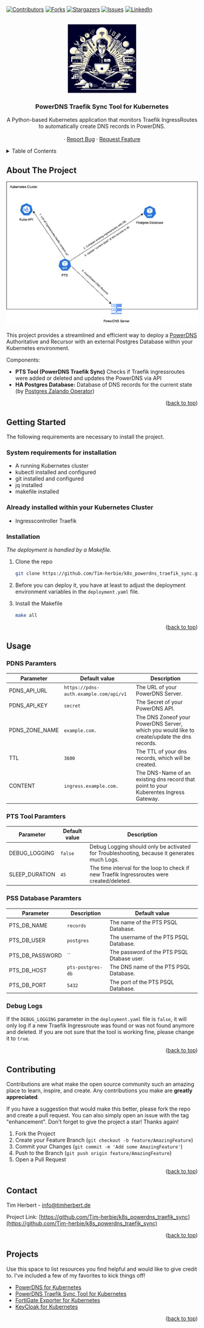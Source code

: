 <a name="readme-top"></a>

[![Contributors][contributors-shield]][contributors-url]
[![Forks][forks-shield]][forks-url]
[![Stargazers][stars-shield]][stars-url]
[![Issues][issues-shield]][issues-url]
[![LinkedIn][linkedin-shield]][linkedin-url]



<!-- PROJECT LOGO -->
<br />
<div align="center">
  <a href="https://github.com/Tim-herbie/k8s_powerdns_traefik_sync">
    <img src="./images/Logo_TimHerbert.jpeg" alt="Logo" width="180" height="180">
  </a>

  <h3 align="center">PowerDNS Traefik Sync Tool for Kubernetes</h3>

  <p align="center">
    A Python-based Kubernetes application that monitors Traefik IngressRoutes to automatically create DNS records in PowerDNS.
    <br />
    <br />
    ·
    <a href="https://github.com/Tim-herbie/k8s_powerdns_traefik_sync/issues/new?labels=bug&template=bug-report---.md">Report Bug</a>
    ·
    <a href="https://github.com/Tim-herbie/k8s_powerdns_traefik_sync/issues/new?labels=enhancement&template=feature-request---.md">Request Feature</a>
  </p>
</div>



<!-- TABLE OF CONTENTS -->
<details>
  <summary>Table of Contents</summary>
  <ol>
    <li>
      <a href="#about-the-project">About The Project</a>
    </li>
    <li>
      <a href="#getting-started">Getting Started</a>
      <ul>
        <li><a href="#prerequisites">Prerequisites</a></li>
        <li><a href="#installation">Installation</a></li>
      </ul>
    </li>
    <li><a href="#usage">Usage</a></li>
    <li><a href="#contributing">Contributing</a></li>
    <li><a href="#contact">Contact</a></li>
    <li><a href="#projects">Projects</a></li>
  </ol>
</details>



<!-- ABOUT THE PROJECT -->
## About The Project
<p align="center">
  <a href="https://github.com/Tim-herbie/k8s_powerdns_traefik_sync/blob/main/images/powerdns_traefik_sync.jpg">
    <img src="./images/powerdns_traefik_sync.jpg" alt="PowerDNS Deployment Architecture">
  </a>
</p>



This project provides a streamlined and efficient way to deploy a [PowerDNS](https://www.powerdns.com/) Authoritative and Recursor with an external Postgres Database within your Kubernetes environment.

Components:
* **PTS Tool (PowerDNS Traefik Sync)** Checks if Traefik ingressroutes were added or deleted and updates the PowerDNS via API
* **HA Postgres Database:** Database of DNS records for the current state (by [Postgres Zalando Operator](https://www.powerdns.com/))


<p align="right">(<a href="#readme-top">back to top</a>)</p>




<!-- GETTING STARTED -->
## Getting Started

The following requirements are necessary to install the project.

### System requirements for installation
- A running Kubernetes cluster
- kubectl installed and configured
- git installed and configured
- jq installed
- makefile installed

### Already installed within your Kubernetes Cluster
- Ingresscontroller Traefik

### Installation

_The deployment is handled by a Makefile._

1. Clone the repo
    ```sh
   git clone https://github.com/Tim-herbie/k8s_powerdns_traefik_sync.git
   ```
2.  Before you can deploy it, you have at least to adjust the deployment environment variables in the `deployment.yaml` file. 
  
3. Install the Makefile
   ```sh
   make all
   ```

<p align="right">(<a href="#readme-top">back to top</a>)</p>



<!-- USAGE EXAMPLES -->
## Usage

### PDNS Paramters
| Parameter | Default value               | Description                 |
|--------|------------------------|---------------------------------------|
| PDNS_API_URL    | `https://pdns-auth.example.com/api/v1`           | The URL of your PowerDNS Server.             | 
| PDNS_API_KEY   | `secret`           | The Secret of your PowerDNS API.                    | 
| PDNS_ZONE_NAME    | `example.com.`       | The DNS Zoneof your PowerDNS Server, which you would like to create/update the dns records.          | 
| TTL    | `3600`       | The TTL of your dns records, which will be created.            |
| CONTENT | `ingress.example.com.`       | The DNS-Name of an existing dns record that point to your Kuberentes Ingress Gateway.                  |


### PTS Tool Paramters
| Parameter | Default value                | Description              |
|--------|------------------------|---------------------------------------|
| DEBUG_LOGGING    | `false`           | Debug Logging should only be activated for Troubleshooting, because it generates much Logs.             | 
| SLEEP_DURATION   | `45`           | The time interval for the loop to check if new Traefik Ingressroutes were created/deleted.                    | 


### PSS Database Paramters
| Parameter | Description               | Default value                   |
|--------|------------------------|---------------------------------------|
| PTS_DB_NAME    | `records`           | The name of the PTS PSQL Database.             | 
| PTS_DB_USER   | `postgres`           | The username of the PTS PSQL Database.                    | 
| PTS_DB_PASSWORD    | ``       | The password of the PTS PSQL Dtabase user.          | 
| PTS_DB_HOST    | `pts-postgres-db`       | The DNS name of the PTS PSQL Database.            |
| PTS_DB_PORT | `5432`       | The port of the PTS PSQL Database.                  |

### Debug Logs
If the `DEBUG_LOGGING` parameter in the `deployment.yaml` file is `false`, it will only log if a new Traefik Ingressroute was found or was not found anymore and deleted. If you are not sure that the tool is working fine, please change it to `true`.


<p align="right">(<a href="#readme-top">back to top</a>)</p>




<!-- CONTRIBUTING -->
## Contributing

Contributions are what make the open source community such an amazing place to learn, inspire, and create. Any contributions you make are **greatly appreciated**.

If you have a suggestion that would make this better, please fork the repo and create a pull request. You can also simply open an issue with the tag "enhancement".
Don't forget to give the project a star! Thanks again!

1. Fork the Project
2. Create your Feature Branch (`git checkout -b feature/AmazingFeature`)
3. Commit your Changes (`git commit -m 'Add some AmazingFeature'`)
4. Push to the Branch (`git push origin feature/AmazingFeature`)
5. Open a Pull Request

<p align="right">(<a href="#readme-top">back to top</a>)</p>




<!-- CONTACT -->
## Contact

Tim Herbert - info@timherbert.de

Project Link: [https://github.com/Tim-herbie/k8s_powerdns_traefik_sync](https://github.com/Tim-herbie/k8s_powerdns_traefik_sync)

<p align="right">(<a href="#readme-top">back to top</a>)</p>



<!-- PROJECTS -->
## Projects

Use this space to list resources you find helpful and would like to give credit to. I've included a few of my favorites to kick things off!

* [PowerDNS for Kubernetes](https://github.com/Tim-herbie/k8s_powerdns)
* [PowerDNS Traefik Sync Tool for Kubernetes](https://github.com/Tim-herbie/k8s_powerdns_traefik_sync)
* [FortiGate Exporter for Kubernetes](https://github.com/Tim-herbie/k8s_fortigate_exporter)
* [KeyCloak for Kubernetes](https://github.com/Tim-herbie/k8s_keycloak)

<p align="right">(<a href="#readme-top">back to top</a>)</p>



<!-- MARKDOWN LINKS & IMAGES -->
<!-- https://www.markdownguide.org/basic-syntax/#reference-style-links -->
[contributors-shield]: https://img.shields.io/github/contributors/Tim-herbie/k8s_powerdns_traefik_sync.svg?style=for-the-badge
[contributors-url]: https://github.com/Tim-herbie/k8s_powerdns_traefik_sync/graphs/contributors
[forks-shield]: https://img.shields.io/github/forks/Tim-herbie/k8s_powerdns_traefik_sync.svg?style=for-the-badge
[forks-url]: https://github.com/Tim-herbie/k8s_powerdns_traefik_sync/network/members
[stars-shield]: https://img.shields.io/github/stars/Tim-herbie/k8s_powerdns_traefik_sync.svg?style=for-the-badge
[stars-url]: https://github.com/Tim-herbie/k8s_powerdns_traefik_sync/stargazers
[issues-shield]: https://img.shields.io/github/issues/Tim-herbie/k8s_powerdns_traefik_sync.svg?style=for-the-badge
[issues-url]: https://github.com/Tim-herbie/k8s_powerdns_traefik_sync/issues
[license-shield]: https://img.shields.io/github/license/Tim-herbie/k8s_powerdns_traefik_sync.svg?style=for-the-badge
[license-url]: https://github.com/Tim-herbie/k8s_powerdns_traefik_sync/blob/master/LICENSE.txt
[linkedin-shield]: https://img.shields.io/badge/-LinkedIn-black.svg?style=for-the-badge&logo=linkedin&colorB=555
[linkedin-url]: https://www.linkedin.com/in/tim-herbert-cv/
[product-screenshot]: ../k8s_powerdns_traefik_sync/images/PowerDNS.jpg
[Next.js]: https://img.shields.io/badge/next.js-000000?style=for-the-badge&logo=nextdotjs&logoColor=white
[Next-url]: https://nextjs.org/
[React.js]: https://img.shields.io/badge/React-20232A?style=for-the-badge&logo=react&logoColor=61DAFB
[React-url]: https://reactjs.org/
[Vue.js]: https://img.shields.io/badge/Vue.js-35495E?style=for-the-badge&logo=vuedotjs&logoColor=4FC08D
[Vue-url]: https://vuejs.org/
[Angular.io]: https://img.shields.io/badge/Angular-DD0031?style=for-the-badge&logo=angular&logoColor=white
[Angular-url]: https://angular.io/
[Svelte.dev]: https://img.shields.io/badge/Svelte-4A4A55?style=for-the-badge&logo=svelte&logoColor=FF3E00
[Svelte-url]: https://svelte.dev/
[Laravel.com]: https://img.shields.io/badge/Laravel-FF2D20?style=for-the-badge&logo=laravel&logoColor=white
[Laravel-url]: https://laravel.com
[Bootstrap.com]: https://img.shields.io/badge/Bootstrap-563D7C?style=for-the-badge&logo=bootstrap&logoColor=white
[Bootstrap-url]: https://getbootstrap.com
[JQuery.com]: https://img.shields.io/badge/jQuery-0769AD?style=for-the-badge&logo=jquery&logoColor=white
[JQuery-url]: https://jquery.com 
